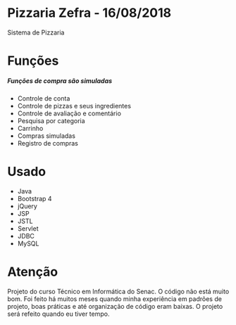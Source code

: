 # Pizzaria Zefra - 16/08/2018
Sistema de Pizzaria

# Funções
##### Funções de compra são simuladas

  - Controle de conta
  - Controle de pizzas e seus ingredientes
  - Controle de avaliação e comentário
  - Pesquisa por categoria
  - Carrinho
  - Compras simuladas
  - Registro de compras
  
# Usado

  - Java
  - Bootstrap 4
  - jQuery
  - JSP
  - JSTL
  - Servlet
  - JDBC
  - MySQL


# Atenção
Projeto do curso Técnico em Informática do Senac. O código não está muito bom. Foi feito há muitos meses quando minha experiência em padrões de projeto, boas práticas e até organização de código eram baixas.
O projeto será refeito quando eu tiver tempo.

